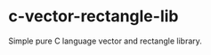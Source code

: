 c-vector-rectangle-lib
======================

Simple pure C language vector and rectangle library.
